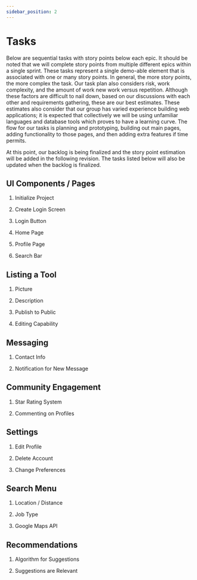 ```yaml
---
sidebar_position: 2
---
```


# Tasks
Below are sequential tasks with story points below each epic. It should be noted that we will complete story points from multiple different epics within a single sprint. These tasks represent a single demo-able element that is associated with one or many story points. In general, the more story points, the more complex the task. Our task plan also considers risk, work complexity, and the amount of work new work versus repetition. Although these factors are difficult to nail down, based on our discussions with each other and requirements gathering, these are our best estimates. These estimates also consider that our group has varied experience building web applications; it is expected that collectively we will be using unfamiliar languages and database tools which proves to have a learning curve. The flow for our tasks is planning and prototyping, building out main pages, adding functionality to those pages, and then adding extra features if time permits.  

At this point, our backlog is being finalized and the story point estimation will be added in the following revision. The tasks listed below will also be updated when the backlog is finalized. 

##  UI Components / Pages 

1. Initialize Project 

2. Create Login Screen  

3. Login Button 

4. Home Page  

5. Profile Page 

6. Search Bar 

## Listing a Tool 

1. Picture 

2. Description 

3. Publish to Public 

4. Editing Capability 

## Messaging 

1. Contact Info 

2. Notification for New Message 

## Community Engagement 

1. Star Rating System 

2. Commenting on Profiles 

## Settings 

1. Edit Profile 

2. Delete Account 

3. Change Preferences 

## Search Menu 

1. Location / Distance 

2. Job Type 

3. Google Maps API 

## Recommendations 

1. Algorithm for Suggestions 

2. Suggestions are Relevant 